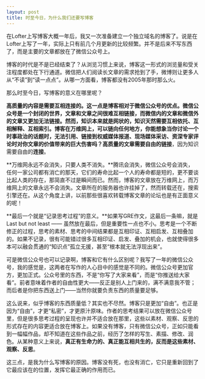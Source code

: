 ```yaml
---
layout: post
title: 时至今日，为什么我们还要写博客
---
```


在Lofter上写博客大概一年后，我又一次准备建立一个独立域名的博客了。说是在Lofter上写了一年，实际上只有前几个月更新的比较频繁。并不是后来不写东西了，而是主要的文章都放在了微信公众号上。

博客的时代是不是已经结束了？从浏览习惯上来说，博客这一形式的浏览量和受关注程度都处在下行通道。微信把人们阅读长文章的需求抢到了手，微博则让更多人从“不读”到“读一点点”。从哪一方面看，博客都没有2005年那时那么火。

那么时至今日，写博客的意义在哪里呢？

**高质量的内容是需要互相连接的。**这一点是博客相对于微信公众号的优点。微信公众号是一个封闭的世界，文章和文章之间很难互相链接，而微信内的文章和微信外的文章又更加无法链接。然而，知识本来就是网状的，知识天然需要互相依托、互相解释、互相索引。博客在万维网上，可以链向任何地方，你能想象当你讨论一个时事政治的话题时，无法引用、链接到权威媒体报道、现场媒体采访、资深专家评论时对你文章的价值带来的巨大伤害吗？高质量的文章需要自由的**链接**，因为知识需要自由的**连接**。

**万维网永远不会消失，只要人类不消失。**腾讯会消失，微信公众号会消失，任何一家公司都有消亡的那天，它们的寿命比起一个人的寿命都是短的，更不要谈比起人类的存在，那简直不过是瞬间而已。然而，博客的文章放在万维网上，而万维网上的文章永远不会消失。文章所在的服务器也许挂掉了，然而转载还在，搜索引擎还在。从这个角度上讲，以前那些很喜欢转载博客文章的论坛也是有正面意义的呢！

**最后一个就是“记录思考过程”的意义。**如果写GRE作文，这最后一条嘛，就是 Last but not least —— 虽然放在最后，但是重要性一点也不小。思考是一个不断修正的过程，思考的素材、思考的中间结果都是互相印证、互相启发、互相叠加的。如果不记录，很有可能错过很多互相印证、启发、叠加的机会，也就使得很多本可以融会贯通的“知识点”孤立无援，甚至“根本就无法浮现出来”。

可是微信公众号也可以记录啊，博客和它有什么区别呢？我写了一年的微信公众号，我的感觉是，这两者在写作的人心目中的感觉是不同的。微信公众号更加官方，更加正式。公众号里的东西，不是“你写了大家来看”，而是“你推送给大家看”。前者意味着作者的自由性更大——反正是别人上门来的，满不满意我不管；而后者是你把东西送上门——当然你就要负责东西的质量要足够。

这么说来，似乎博客的东西质量低？其实也不尽然。博客只是更加“自由”。也正是因为“自由”，才更“私密”，才更原汁原味。作者的思考结果可以放在微信公众号里，但是很多思考过程的呈现也许并不适合放在那里，这些以素材、观察、反思的形式存在的内容更适合放在博客上。如果没有博客，只有微信公众号，正如只能看到一幅幅作品，却不知道在这些作品之前，经历了怎样的写生、素描、修改、润色。从某种意义上来说，**真正有生命力的、真正能互相共生的，反而是这些素材、观察、反思**。

这三点，是我为什么写博客的原因。博客没有死，也没有消亡，它只是重新回到了它最应该在的位置，发挥它最正确的作用而已。